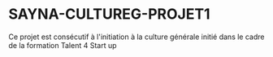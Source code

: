 # SAYNA-CULTUREG-PROJET1
Ce projet est consécutif à l'initiation à la culture générale initié dans le cadre de la formation Talent 4 Start up
